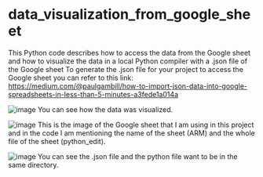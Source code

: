 # data_visualization_from_google_sheet
This Python code describes how to access the data from the Google sheet and how to visualize the data in a local Python compiler with a .json file of the Google sheet
To generate the .json file for your project to access the Google sheet you can refer to this link: 
https://medium.com/@paulgambill/how-to-import-json-data-into-google-spreadsheets-in-less-than-5-minutes-a3fede1a014a

![image](https://github.com/qbi777/data_visualization_from_google_sheet/assets/123941775/25d8d6c6-fcfb-4d31-b893-185bfbc7c591)
You can see how the data was visualized.

![image](https://github.com/qbi777/data_visualization_from_google_sheet/assets/123941775/0c9288b0-5bb9-41ef-b5fa-f01c76794acc)
This is the image of the Google sheet that I am using in this project and in the code I am mentioning the name of the sheet (ARM) and the whole file of the sheet (python_edit).

![image](https://github.com/qbi777/data_visualization_from_google_sheet/assets/123941775/9b402118-43b2-4354-a45e-57eef7d286c1)
You can see the .json file and the python file want to be in the same directory.

